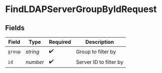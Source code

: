 # FindLDAPServerGroupByIdRequest


## Fields

| Field                  | Type                   | Required               | Description            |
| ---------------------- | ---------------------- | ---------------------- | ---------------------- |
| `group`                | *string*               | :heavy_check_mark:     | Group to filter by     |
| `id`                   | *number*               | :heavy_check_mark:     | Server ID to filter by |